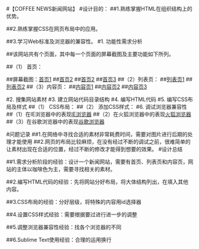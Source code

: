 #【COFFEE NEWS新闻网站】
#设计目的：
##1.熟练掌握HTML在组织结构上的优势。

##2.熟练掌握CSS在网页布局中的应用。

##3.学习Web标准及浏览器的兼容性。
#1.	功能性需求分析

##该网站共有个页面，其中每一个页面的屏幕截图及主要功能如下所列。

##（1）	首页：

##屏幕截图：[首页1](https://github.com/liyexin27/Web1/blob/master/%E8%AF%BE%E7%A8%8B%E8%AE%BE%E8%AE%A1/%E5%B1%8F%E5%B9%95%E6%88%AA%E5%9B%BE/%E9%A6%96%E9%A1%B51.png)
##[首页2](https://github.com/liyexin27/Web1/blob/master/%E8%AF%BE%E7%A8%8B%E8%AE%BE%E8%AE%A1/%E5%B1%8F%E5%B9%95%E6%88%AA%E5%9B%BE/%E9%A6%96%E9%A1%B52.png)
##[首页2](https://github.com/liyexin27/Web1/blob/master/%E8%AF%BE%E7%A8%8B%E8%AE%BE%E8%AE%A1/%E5%B1%8F%E5%B9%95%E6%88%AA%E5%9B%BE/%E9%A6%96%E9%A1%B53.png)
##[首页3](https://github.com/liyexin27/Web1/blob/master/%E8%AF%BE%E7%A8%8B%E8%AE%BE%E8%AE%A1/%E5%B1%8F%E5%B9%95%E6%88%AA%E5%9B%BE/%E9%A6%96%E9%A1%B53.png)
##（2）列表页：
##[列表页1](https://github.com/liyexin27/Web1/blob/master/%E8%AF%BE%E7%A8%8B%E8%AE%BE%E8%AE%A1/%E5%B1%8F%E5%B9%95%E6%88%AA%E5%9B%BE/%E5%88%97%E8%A1%A8%E9%A1%B51.png)
##[列表页2](https://github.com/liyexin27/Web1/blob/master/%E8%AF%BE%E7%A8%8B%E8%AE%BE%E8%AE%A1/%E5%B1%8F%E5%B9%95%E6%88%AA%E5%9B%BE/%E5%88%97%E8%A1%A8%E9%A1%B52.png)
##（3）内容页：
##[内容页1](https://github.com/liyexin27/Web1/blob/master/%E8%AF%BE%E7%A8%8B%E8%AE%BE%E8%AE%A1/%E5%B1%8F%E5%B9%95%E6%88%AA%E5%9B%BE/%E5%86%85%E5%AE%B9%E9%A1%B51.png)
##[内容页2](https://github.com/liyexin27/Web1/blob/master/%E8%AF%BE%E7%A8%8B%E8%AE%BE%E8%AE%A1/%E5%B1%8F%E5%B9%95%E6%88%AA%E5%9B%BE/%E5%86%85%E5%AE%B9%E9%A1%B52.png)
##[内容页3](https://github.com/liyexin27/Web1/blob/master/%E8%AF%BE%E7%A8%8B%E8%AE%BE%E8%AE%A1/%E5%B1%8F%E5%B9%95%E6%88%AA%E5%9B%BE/%E5%86%85%E5%AE%B9%E9%A1%B53.png)


#2.	搜集网站素材
#3.	建立网站代码目录结构
#4.	编写HTML代码
#5.	编写CSS布局及样式
##（1）	CSS布局：
##（2）	添加CSS样式：
#6.	调试浏览器兼容性
##（1）在IE浏览器中的表现[IE浏览器](https://github.com/liyexin27/Web1/blob/master/%E8%AF%BE%E7%A8%8B%E8%AE%BE%E8%AE%A1/%E5%B1%8F%E5%B9%95%E6%88%AA%E5%9B%BE/IE%E6%B5%8F%E8%A7%88%E5%99%A8%E6%88%AA%E5%9B%BE.png)
##（2）在火狐浏览器中的表现[火狐浏览器](https://github.com/liyexin27/Web1/blob/master/%E8%AF%BE%E7%A8%8B%E8%AE%BE%E8%AE%A1/%E5%B1%8F%E5%B9%95%E6%88%AA%E5%9B%BE/%E7%81%AB%E7%8B%90%E6%B5%8F%E8%A7%88%E5%99%A8%E6%88%AA%E5%9B%BE.png)
##（3）在谷歌浏览器中的表现[谷歌浏览器](https://github.com/liyexin27/Web1/blob/master/%E8%AF%BE%E7%A8%8B%E8%AE%BE%E8%AE%A1/%E5%B1%8F%E5%B9%95%E6%88%AA%E5%9B%BE/%E8%B0%B7%E6%AD%8C%E6%B5%8F%E8%A7%88%E5%99%A8%E6%88%AA%E5%9B%BE.png)

#问题记录
##1.在网络中寻找合适的素材非常耗费时间，需要对图片进行后期的处理才能使用
##2.网页的布局比较麻烦，在没有经过不断的调试之前，很难简单的让素材出现在合适的位置，经过不断的修改才能得到想要的效果。
#设计总结

##1.需求分析阶段的经验：设计一个新闻网站，需要有首页、列表页和内容页，网站的主体以咖啡色为主，需要寻找相关的素材。

##2.编写HTML代码的经验：先将网站分好布局，将大体结构列出，在填入其他内容。

##3.CSS布局的经验：分好层级，将特殊的内容用id选择器

##4.设置CSS样式经验：需要根据要过进行进一步的调整

##5.调整浏览器兼容性经验：找各个浏览器的不同

##6.Sublime Text使用经验：合理的运用换行